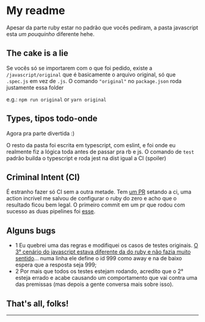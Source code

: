 # My readme

Apesar da parte ruby estar no padrão que vocês pediram, a pasta javascript esta *um pouquinho* diferente hehe. 
## The cake is a lie
Se vocês só se importarem com o que foi pedido, existe a `/javascript/original` que é basicamente o arquivo original, só que `.spec.js` em vez de `.js`. 
O comando `"original"` no `package.json` roda justamente essa folder

e.g.: `npm run original` or `yarn original`

## Types, tipos todo-onde
Agora pra parte divertida :)

O resto da pasta foi escrita em typescript, com eslint, e foi onde eu realmente fiz a lógica toda antes de passar pra rb e js.
O comando de `test` padrão builda o typescript e roda jest na dist igual a CI (spoiler)

## Criminal Intent (CI)
É estranho fazer só CI sem a outra metade.
Tem [um PR](https://github.com/gkm2806/customer-success-balancing/tree/feature/ci) setando a ci, uma action incrível me salvou de configurar o ruby do zero e acho que o resultado ficou bem legal. O primeiro commit em um pr que rodou com sucesso as duas pipelines foi [esse](https://github.com/gkm2806/customer-success-balancing/pull/2/checks).

## Alguns bugs
- 1 Eu quebrei uma das regras e modifiquei os casos de testes originais. [O 3° cenário do javascript estava diferente da do ruby e não fazia muito sentido](https://imgur.com/a/6mSDCyM)... numa linha ele define o id 999 como away e na de baixo espera que a resposta seja 999;
- 2 Por mais que todos os testes estejam rodando, acredito que o 2° esteja errado e acabe causando um comportamento que vai contra uma das premissas (mas depois a gente conversa mais sobre isso).


## That's all, folks!
***

